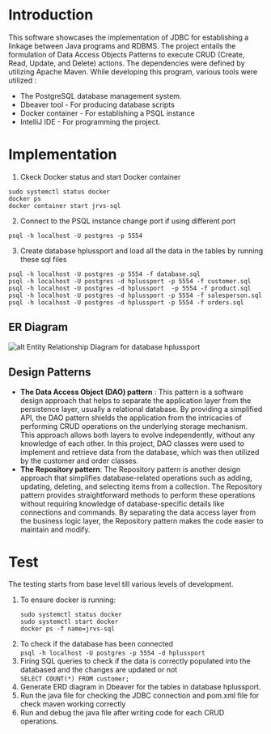 # Introduction
This software showcases the implementation of JDBC for establishing a linkage between Java programs and RDBMS. The project entails the formulation of Data Access Objects Patterns to execute CRUD (Create, Read, Update, and Delete) actions. The dependencies were defined by utilizing Apache Maven. 
While developing this program, various tools were utilized :
* The PostgreSQL database management system.
* Dbeaver tool - For producing database scripts
* Docker container - For establishing a PSQL instance
* IntelliJ IDE - For programming the project.

# Implementation
1. Ckeck Docker status and start Docker container<br>
```
sudo systemctl status docker
docker ps
docker container start jrvs-sql
```
2. Connect to the PSQL instance change port if using different port <br>
```
psql -h localhost -U postgres -p 5554
```
3. Create database hplussport and load all the data in the tables by running these sql files <br>
```
psql -h localhost -U postgres -p 5554 -f database.sql
psql -h localhost -U postgres -d hplussport -p 5554 -f customer.sql
psql -h localhost -U postgres -d hplussport  -p 5554 -f product.sql
psql -h localhost -U postgres -d hplussport -p 5554 -f salesperson.sql
psql -h localhost -U postgres -d hplussport -p 5554 -f orders.sql
```
## ER Diagram
![alt Entity Relationship Diagram for database hplussport](/home/centos/dev/jarvis_data_eng_NidhiZala/core_java/ERD.png)

## Design Patterns
* **The Data Access Object (DAO) pattern** : This pattern is a software design approach that helps to separate the application layer from the persistence layer, usually a relational database. By providing a simplified API, the DAO pattern shields the application from the intricacies of performing CRUD operations on the underlying storage mechanism. This approach allows both layers to evolve independently, without any knowledge of each other. In this project, DAO classes were used to implement and retrieve data from the database, which was then utilized by the customer and order classes.
* **The Repository pattern**: The Repository pattern is another design approach that simplifies database-related operations such as adding, updating, deleting, and selecting items from a collection. The Repository pattern provides straightforward methods to perform these operations without requiring knowledge of database-specific details like connections and commands. By separating the data access layer from the business logic layer, the Repository pattern makes the code easier to maintain and modify.
# Test
The testing starts from base level till various levels of development.
1. To ensure docker is running:<br>
   ```
   sudo systemctl status docker 
   sudo systemctl start docker
   docker ps -f name=jrvs-sql
   ```
2. To check if the database has been connected <br>
   ```psql -h localhost -U postgres -p 5554 -d hplussport```
3. Firing SQL queries to check if the data is correctly populated into the databased and the changes are updated or not <br>
   ```SELECT COUNT(*) FROM customer;```
4. Generate ERD diagram in Dbeaver for the tables in database hplussport.
5. Run the java file for checking the JDBC connection and pom.xml file for check maven working correctly <br>
5. Run and debug the java file after writing code for each CRUD operations.

